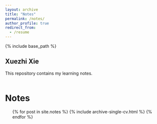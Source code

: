 ```yaml
---
layout: archive
title: "Notes"
permalink: /notes/
author_profile: true
redirect_from:
  - /resume
---
```

{% include base_path %}

Xuezhi Xie
---
This repository contains my learning notes.
<br/><br/>

Notes
======
  <ul>{% for post in site.notes %}
    {% include archive-single-cv.html %}
  {% endfor %}</ul>
  

<!-- Teaching
======
  <ul>{% for post in site.teaching %}
    {% include archive-single-cv.html %}
  {% endfor %}</ul> -->
 

